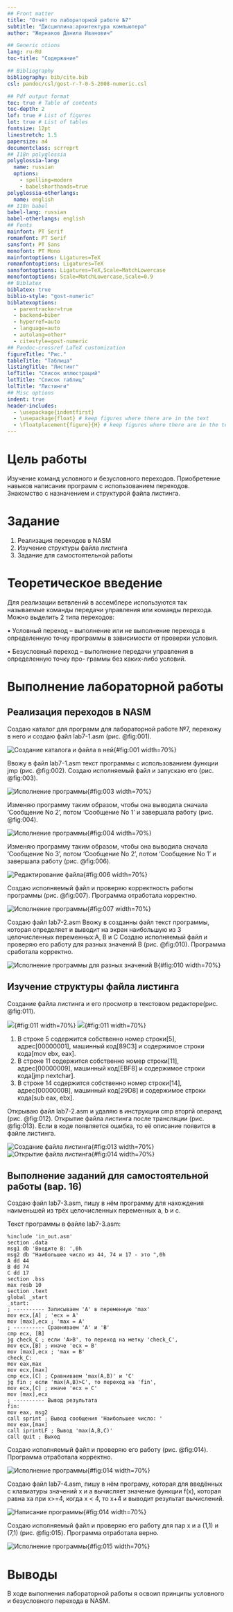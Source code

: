 ```yaml
---
## Front matter
title: "Отчёт по лабораторной работе №7"
subtitle: "Дисциплина:архитектура компьютера"
author: "Жернаков Данила Иванович"

## Generic otions
lang: ru-RU
toc-title: "Содержание"

## Bibliography
bibliography: bib/cite.bib
csl: pandoc/csl/gost-r-7-0-5-2008-numeric.csl

## Pdf output format
toc: true # Table of contents
toc-depth: 2
lof: true # List of figures
lot: true # List of tables
fontsize: 12pt
linestretch: 1.5
papersize: a4
documentclass: scrreprt
## I18n polyglossia
polyglossia-lang:
  name: russian
  options:
	- spelling=modern
	- babelshorthands=true
polyglossia-otherlangs:
  name: english
## I18n babel
babel-lang: russian
babel-otherlangs: english
## Fonts
mainfont: PT Serif
romanfont: PT Serif
sansfont: PT Sans
monofont: PT Mono
mainfontoptions: Ligatures=TeX
romanfontoptions: Ligatures=TeX
sansfontoptions: Ligatures=TeX,Scale=MatchLowercase
monofontoptions: Scale=MatchLowercase,Scale=0.9
## Biblatex
biblatex: true
biblio-style: "gost-numeric"
biblatexoptions:
  - parentracker=true
  - backend=biber
  - hyperref=auto
  - language=auto
  - autolang=other*
  - citestyle=gost-numeric
## Pandoc-crossref LaTeX customization
figureTitle: "Рис."
tableTitle: "Таблица"
listingTitle: "Листинг"
lofTitle: "Список иллюстраций"
lotTitle: "Список таблиц"
lolTitle: "Листинги"
## Misc options
indent: true
header-includes:
  - \usepackage{indentfirst}
  - \usepackage{float} # keep figures where there are in the text
  - \floatplacement{figure}{H} # keep figures where there are in the text
---
```


# Цель работы

Изучение команд условного и безусловного переходов. Приобретение навыков написания программ с использованием переходов. Знакомство с назначением и структурой файла листинга.

# Задание

 1. Реализация переходов в NASM
 2. Изучение структуры файла листинга
 3. Задание для самостоятельной работы

# Теоретическое введение

Для реализации ветвлений в ассемблере используются так называемые команды передачи
управления или команды перехода. Можно выделить 2 типа переходов:

• Условный переход – выполнение или не выполнение перехода в определенную точку
программы в зависимости от проверки условия.

• Безусловный переход – выполнение передачи управления в определенную точку про-
граммы без каких-либо условий.

# Выполнение лабораторной работы

## Реализация переходов в NASM
Создаю каталог для программ для лабораторной работе №7, перехожу в него и создаю файл lab7-1.asm (рис. @fig:001).

![Создание каталога и файла в ней](image/2.png){#fig:001 width=70%}


Ввожу в файл lab7-1.asm текст программы с использованием функции jmp (рис. @fig:002).
Создаю исполняемый файл и запускаю его (рис. @fig:003).

![Исполнение программы](image/1.png){#fig:003 width=70%}


Изменяю программу таким образом, чтобы она выводила сначала  ‘Сообщение No 2’, потом ‘Сообщение
No 1’ и завершала работу (рис. @fig:004).

![Исполнение программы](image/3.png){#fig:004 width=70%}

Изменяю программу таким образом, чтобы она выводила сначала  ‘Сообщение No 3’, потом  ‘Сообщение No 2’, потом ‘Сообщение No 1’ и завершала работу (рис. @fig:006).

![Редактирование файла](image/4.png){#fig:006 width=70%}


Создаю исполняемый файл и проверяю корректность работы программы (рис. @fig:007). Программа отработала корректно.

![Исполнение программы](image/5.png){#fig:007 width=70%}


Создаю файл lab7-2.asm
Ввожу в созданны файл текст программы, которая определяет и выводит на экран наибольшую из 3 целочисленных переменных:A, B и C
Создаю исполняемый файл и проверяю его работу для разных значений B (рис. @fig:010). Программа сработала корректно.

![Исполнение программы для разных значений B](image/6.png){#fig:010 width=70%}

## Изучение структуры файла листинга
Создание файла листинга и его просмотр в текстовом редакторе(рис. @fig:011).

![](image/7.png){#fig:011 width=70%}
![](image/9.png){#fig:011 width=70%}

1. В строке 5 содержится собственно номер строки[5], адрес[00000001], машинный код[89C3] и содержимое строки кода[mov ebx, eax].
2. В строке 11 содержится собственно номер строки[11], адрес[00000009], машинный код[EBF8] и содержимое строки кода[jmp nextchar].
3. В строке 14 содержится собственно номер строки[14], адрес[0000000B], машинный код[29D8] и содержимое строки кода[sub eax, ebx].


Открываю файл lab7-2.asm и удаляю в инструкции cmp вторгй операнд (рис. @fig:012).
Открытие файла листинга после трансляции (рис. @fig:013). Если в коде появляется ошибка, то её описание появится в файле листинга.

![Cоздание файла листинга](image/11.png){#fig:013 width=70%} 
![Открытие файла листинга](image/10.png){#fig:014 width=70%} 

## Выполнение заданий для самостоятельной работы (вар. 16)
Создаю файл lab7-3.asm, пишу в нём программу для нахождения наименьшей из трёх целочисленных переменных a, b и c.

Текст программы в файле lab7-3.asm:
```
%include 'in_out.asm'
section .data
msg1 db 'Введите B: ',0h
msg2 db "Наибольшее число из 44, 74 и 17 - это ",0h
A dd 44
B dd 74
C dd 17
section .bss
max resb 10
section .text
global _start
_start:
; ---------- Записываем 'A' в переменную 'max'
mov ecx,[A] ; 'ecx = A'
mov [max],ecx ; 'max = A'
; ---------- Сравниваем 'A' и 'B'
cmp ecx, [B]
jg check_C ; если 'A>B', то переход на метку 'check_C',
mov ecx,[B] ; иначе 'ecx = B'
mov [max],ecx ; 'max = B'
check_C:
mov eax,max
mov ecx,[max]
cmp ecx,[C] ; Сравниваем 'max(A,B)' и 'C'
jg fin ; если 'max(A,B)>C', то переход на 'fin',
mov ecx,[C] ; иначе 'ecx = C'
mov [max],ecx
; ---------- Вывод результата
fin:
mov eax, msg2
call sprint ; Вывод сообщения 'Наибольшее число: '
mov eax,[max]
call iprintLF ; Вывод 'max(A,B,C)'
call quit ; Выход
```
Создаю исполняемый файл и проверяю его работу (рис. @fig:014). Программа отработала корректно.

![Исполнение программы](image/13.png){#fig:014 width=70%}


Создаю файл lab7-4.asm, пишу в нём програму, которая для введённых с клавиатуры значений x и a вычисляет значение функции f(x), которая равна xa при x>=4, когда x < 4, то х+4  и выводит результат вычислений.

![Написание программы](image/14.png){#fig:014 width=70%}


Создаю исполняемый файл и проверяю его работу для пар x и a (1,1) и (7,1) (рис. @fig:015). Программа отработала верно.

![Исполнение программы](image/15.png){#fig:015 width=70%}


# Выводы

В ходе выполнения лабораторной работы я освоил принципы условного и безусловного перехода в NASM.

